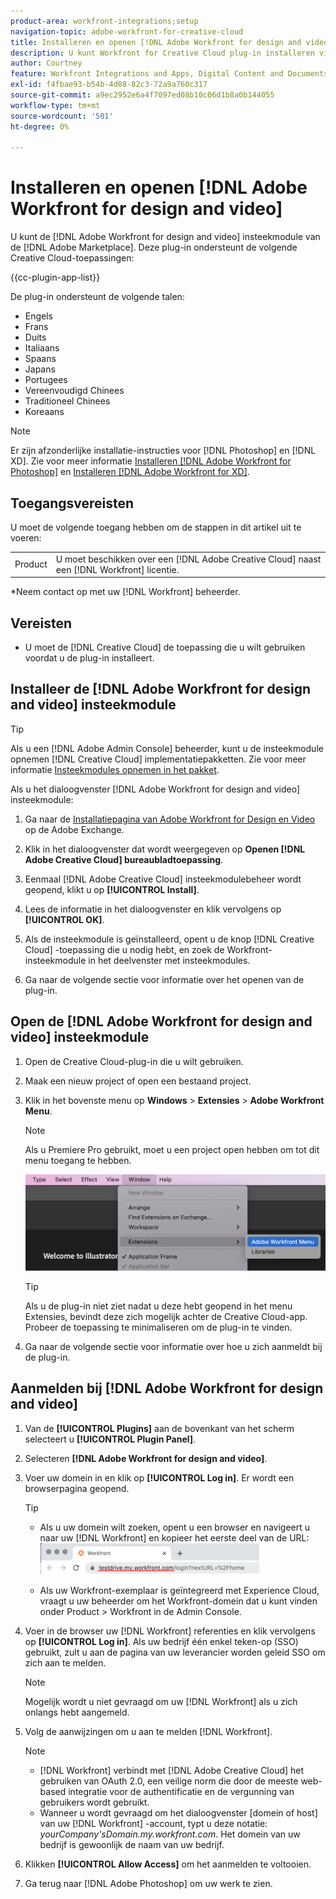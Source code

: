 ```yaml
---
product-area: workfront-integrations;setup
navigation-topic: adobe-workfront-for-creative-cloud
title: Installeren en openen [!DNL Adobe Workfront for design and video]
description: U kunt Workfront for Creative Cloud plug-in installeren via de Adobe Marketplace.
author: Courtney
feature: Workfront Integrations and Apps, Digital Content and Documents
exl-id: f4fbae93-b54b-4d08-82c3-72a9a760c317
source-git-commit: a9ec2952e6a4f7097ed08b10c06d1b8a0b144055
workflow-type: tm+mt
source-wordcount: '501'
ht-degree: 0%

---
```


# Installeren en openen [!DNL Adobe Workfront for design and video]

U kunt de [!DNL Adobe Workfront for design and video] insteekmodule van de [!DNL Adobe Marketplace]. Deze plug-in ondersteunt de volgende Creative Cloud-toepassingen:

{{cc-plugin-app-list}}

De plug-in ondersteunt de volgende talen:

* Engels
* Frans
* Duits
* Italiaans
* Spaans
* Japans
* Portugees
* Vereenvoudigd Chinees
* Traditioneel Chinees
* Koreaans

>[!NOTE]
>
>Er zijn afzonderlijke installatie-instructies voor [!DNL Photoshop] en [!DNL XD]. Zie voor meer informatie [Installeren [!DNL Adobe Workfront for Photoshop]](/help/quicksilver/workfront-integrations-and-apps/adobe-workfront-for-creative-cloud/wf-cc-install-ps.md) en [Installeren [!DNL Adobe Workfront for XD]](/help/quicksilver/workfront-integrations-and-apps/adobe-workfront-for-creative-cloud/wf-adobe-xd-install.md).


## Toegangsvereisten

U moet de volgende toegang hebben om de stappen in dit artikel uit te voeren:

<table style="table-layout:auto"> 
 <col> 
 <col> 
 <tbody> 
 <!-- <tr> 
   <td role="rowheader">[!DNL Adobe Workfront] plan*</td> 
   <td> <p>[!UICONTROL Pro] or higher</p> </td> 
  </tr> 
  <tr data-mc-conditions=""> 
   <td role="rowheader">[!DNL Adobe Workfront] license*</td> 
   <td> <p>[!UICONTROL Work] or [!UICONTROL Plan]</p> </td> 
  </tr> -->
  <tr> 
   <td role="rowheader">Product</td> 
   <td>U moet beschikken over een [!DNL Adobe Creative Cloud] naast een [!DNL Workfront] licentie.</td> 
  </tr> 
 </tbody> 
</table>

&#42;Neem contact op met uw [!DNL Workfront] beheerder.

## Vereisten

* U moet de [!DNL Creative Cloud] de toepassing die u wilt gebruiken voordat u de plug-in installeert.

## Installeer de [!DNL Adobe Workfront for design and video] insteekmodule

>[!TIP]
>
>Als u een [!DNL Adobe Admin Console] beheerder, kunt u de insteekmodule opnemen [!DNL Creative Cloud] implementatiepakketten. Zie voor meer informatie [Insteekmodules opnemen in het pakket](https://helpx.adobe.com/in/enterprise/using/manage-extensions.html).

Als u het dialoogvenster [!DNL Adobe Workfront for design and video] insteekmodule:

1. Ga naar de [Installatiepagina van Adobe Workfront for Design en Video](https://adobe.com/go/cc_plugins_discover_plugin?pluginId=108938&amp;workflow=share) op de Adobe Exchange.
1. Klik in het dialoogvenster dat wordt weergegeven op **Openen [!DNL Adobe Creative Cloud] bureaubladtoepassing**.
1. Eenmaal [!DNL Adobe Creative Cloud] insteekmodulebeheer wordt geopend, klikt u op **[!UICONTROL Install]**.
1. Lees de informatie in het dialoogvenster en klik vervolgens op **[!UICONTROL OK]**.
1. Als de insteekmodule is geïnstalleerd, opent u de knop [!DNL Creative Cloud] -toepassing die u nodig hebt, en zoek de Workfront-insteekmodule in het deelvenster met insteekmodules.

1. Ga naar de volgende sectie voor informatie over het openen van de plug-in.

## Open de [!DNL Adobe Workfront for design and video] insteekmodule

1. Open de Creative Cloud-plug-in die u wilt gebruiken.

1. Maak een nieuw project of open een bestaand project.

1. Klik in het bovenste menu op **Windows** > **Extensies** > **Adobe Workfront Menu**.

   >[!NOTE]
   >
   >Als u Premiere Pro gebruikt, moet u een project open hebben om tot dit menu toegang te hebben.

   ![](assets/adobe-workfront-menu.png)


   >[!TIP]
   >
   >Als u de plug-in niet ziet nadat u deze hebt geopend in het menu Extensies, bevindt deze zich mogelijk achter de Creative Cloud-app. Probeer de toepassing te minimaliseren om de plug-in te vinden.

1. Ga naar de volgende sectie voor informatie over hoe u zich aanmeldt bij de plug-in.


## Aanmelden bij [!DNL Adobe Workfront for design and video]

1. Van de **[!UICONTROL Plugins]** aan de bovenkant van het scherm selecteert u **[!UICONTROL Plugin Panel]**.
1. Selecteren **[!DNL Adobe Workfront for design and video]**.
1. Voer uw domein in en klik op **[!UICONTROL Log in]**. Er wordt een browserpagina geopend.

   >[!TIP]
   >
   >* Als u uw domein wilt zoeken, opent u een browser en navigeert u naar uw [!DNL Workfront] en kopieer het eerste deel van de URL:\
      >![](assets/domain-350x50.png)
   >
   > * Als uw Workfront-exemplaar is geïntegreerd met Experience Cloud, vraagt u uw beheerder om het Workfront-domein dat u kunt vinden onder Product > Workfront in de Admin Console.


1. Voer in de browser uw [!DNL Workfront] referenties en klik vervolgens op **[!UICONTROL Log in]**. Als uw bedrijf één enkel teken-op (SSO) gebruikt, zult u aan de pagina van uw leverancier worden geleid SSO om zich aan te melden.

   >[!NOTE]
   >
   >Mogelijk wordt u niet gevraagd om uw [!DNL Workfront] als u zich onlangs hebt aangemeld.

1. Volg de aanwijzingen om u aan te melden [!DNL Workfront].

   >[!NOTE]
   >
   >* [!DNL Workfront] verbindt met [!DNL Adobe Creative Cloud] het gebruiken van OAuth 2.0, een veilige norm die door de meeste web-based integratie voor de authentificatie en de vergunning van gebruikers wordt gebruikt.
   >* Wanneer u wordt gevraagd om het dialoogvenster [domein of host] van uw [!DNL Workfront] -account, typt u deze notatie: *yourCompany&#39;sDomain.my.workfront.com*. Het domein van uw bedrijf is gewoonlijk de naam van uw bedrijf.


1. Klikken **[!UICONTROL Allow Access]** om het aanmelden te voltooien.
1. Ga terug naar [!DNL Adobe Photoshop] om uw werk te zien.

